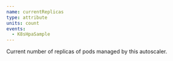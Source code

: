 ```yaml
---
name: currentReplicas
type: attribute
units: count
events:
  - K8sHpaSample
---
```


Current number of replicas of pods managed by this autoscaler.